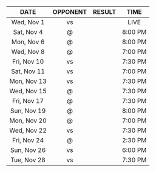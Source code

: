 |    DATE     |         OPPONENT          |  RESULT  |  TIME   |
|:-----------:|:-------------------------:|:--------:|:-------:|
| Wed, Nov 1  |     vs [](/r/pacers)      |          |  LIVE   |
| Sat, Nov 4  |      @ [](/r/gonets)      |          | 8:00 PM |
| Mon, Nov 6  |   @ [](/r/timberwolves)   |          | 8:00 PM |
| Wed, Nov 8  |      @ [](/r/sixers)      |          | 7:00 PM |
| Fri, Nov 10 |     vs [](/r/gonets)      |          | 7:30 PM |
| Sat, Nov 11 | vs [](/r/torontoraptors)  |          | 7:00 PM |
| Mon, Nov 13 |    vs [](/r/nyknicks)     |          | 7:30 PM |
| Wed, Nov 15 |      @ [](/r/sixers)      |          | 7:30 PM |
| Fri, Nov 17 |  @ [](/r/torontoraptors)  |          | 7:30 PM |
| Sun, Nov 19 | @ [](/r/memphisgrizzlies) |          | 8:00 PM |
| Mon, Nov 20 | @ [](/r/charlottehornets) |          | 7:00 PM |
| Wed, Nov 22 |    vs [](/r/mkebucks)     |          | 7:30 PM |
| Fri, Nov 24 |   @ [](/r/orlandomagic)   |          | 2:30 PM |
| Sun, Nov 26 |  vs [](/r/atlantahawks)   |          | 6:00 PM |
| Tue, Nov 28 |  vs [](/r/chicagobulls)   |          | 7:30 PM |
